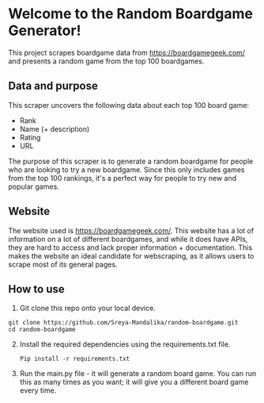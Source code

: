 # Welcome to the Random Boardgame Generator!
This project scrapes boardgame data from https://boardgamegeek.com/ and presents a random game from the top 100 boardgames.

## Data and purpose
This scraper uncovers the following data about each top 100 board game:
- Rank
- Name (+ description)
- Rating
- URL

The purpose of this scraper is to generate a random boardgame for people who are looking to try a new boardgame. Since this
only includes games from the top 100 rankings, it's a perfect way for people to try new and popular games.

## Website
The website used is https://boardgamegeek.com/. This website has a lot of information on a lot of different boardgames,
and while it does have APIs, they are hard to access and lack proper information + documentation. This makes the website an
ideal candidate for webscraping, as it allows users to scrape most of its general pages. 

## How to use
1. Git clone this repo onto your local device.
```
git clone https://github.com/Sreya-Mandalika/random-boardgame.git
cd random-boardgame
```
2. Install the required dependencies using the requirements.txt file.
   ```
   Pip install -r requirements.txt
   ```
3. Run the main.py file - it will generate a random board game. You can run this as many times as you want; it will give you a different board game every time. 
